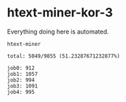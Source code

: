# htext-miner-kor-3

Everything doing here is automated.

```
htext-miner

total: 5049/9855 (51.23287671232877%)

job0: 912
job1: 1057
job2: 994
job3: 1091
job4: 995
```